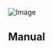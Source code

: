 ![Image](https://github.com/user-attachments/assets/e83ad48e-97e5-47c5-8706-607b98750841)

## Manual

